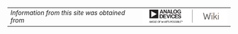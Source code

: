  
  
<br>  

<table><tr><td border="0"><i>Information from this site was obtained from</i></td><td>
<a href="https://wiki.analog.com/"><img src="https://github.com/ArrowElectronics/arrow-adi-intel-psg/blob/master/images/ADI_Wiki.PNG" width="200" align="middle"/></a></td></tr></table>

